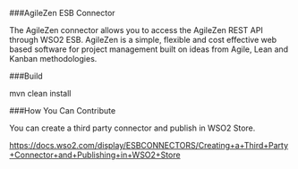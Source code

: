 ###AgileZen ESB Connector

The AgileZen connector allows you to access the AgileZen REST API through WSO2 ESB. AgileZen is a simple, flexible and cost effective web based software for project management built on ideas from Agile, Lean and Kanban methodologies.

###Build

mvn clean install

###How You Can Contribute

You can create a third party connector and publish in WSO2 Store.

https://docs.wso2.com/display/ESBCONNECTORS/Creating+a+Third+Party+Connector+and+Publishing+in+WSO2+Store
